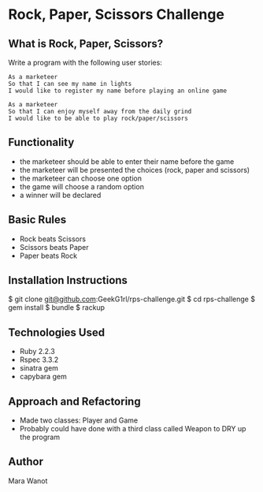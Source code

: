 Rock, Paper, Scissors Challenge
===================

What is Rock, Paper, Scissors?
---------
Write a program with the following user stories:

```
As a marketeer
So that I can see my name in lights
I would like to register my name before playing an online game

As a marketeer
So that I can enjoy myself away from the daily grind
I would like to be able to play rock/paper/scissors
```

Functionality
---------
* the marketeer should be able to enter their name before the game
* the marketeer will be presented the choices (rock, paper and scissors)
* the marketeer can choose one option
* the game will choose a random option
* a winner will be declared

Basic Rules
----------
* Rock beats Scissors
* Scissors beats Paper
* Paper beats Rock

Installation Instructions
------
$ git clone git@github.com:GeekG1rl/rps-challenge.git 
$ cd rps-challenge 
$ gem install 
$ bundle 
$ rackup 

Technologies Used
-------
* Ruby 2.2.3 
* Rspec 3.3.2
* sinatra gem
* capybara gem

Approach and Refactoring
------
* Made two classes: Player and Game 
* Probably could have done with a third class called Weapon to DRY up the program

Author
------
Mara Wanot
